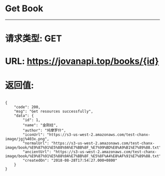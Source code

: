 # Get Book
---
# 请求类型: GET
# URL: https://jovanapi.top/books/{id}
# 返回值:
<pre><code>
{
    "code": 200,
    "msg": "Get resources successfully",
    "data": {
        "id": 1,
        "name": "金刚经",
        "author": "鸠摩罗什",
        "iconUrl": "https://s3-us-west-2.amazonaws.com/test-chanx-image/jgj%403x.png",
        "normalUrl": "https://s3-us-west-2.amazonaws.com/test-chanx-image/book/%E9%87%91%E5%88%9A%E7%BB%8F_%E7%99%BD%E8%A9%B1%E7%89%88.txt",
        "ancientUrl": "https://s3-us-west-2.amazonaws.com/test-chanx-image/book/%E9%87%91%E5%88%9A%E7%BB%8F_%E5%8F%A4%E8%AF%91%E7%89%88.txt",
        "createdOn": "2018-08-28T17:54:27.000+0800"
    }
}
</code></pre>
